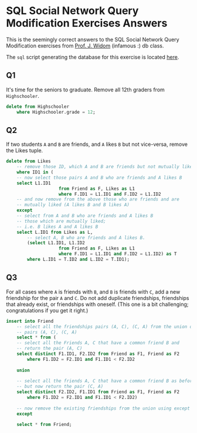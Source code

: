 # SQL Social Network Query Modification Exercises Answers

This is the seemingly correct answers to the SQL Social Network Query Modification 
exercises from [Prof. J. Widom][2] (infamous :) db class.

The `sql` script generating the database for this exercise is located [here][1].

## Q1

It's time for the seniors to graduate. Remove all 12th graders from `Highschooler`. 

```sql
delete from Highschooler
    where Highschooler.grade = 12;
```

## Q2

If two students `A` and `B` are friends, and `A` likes `B` but not vice-versa, 
remove the Likes tuple. 

```sql
delete from Likes
    -- remove those ID, which A and B are friends but not mutually liked
    where ID1 in (
    -- now select those pairs A and B who are friends and A likes B
    select L1.ID1
                    from Friend as F, Likes as L1
                    where F.ID1 = L1.ID1 and F.ID2 = L1.ID2
    -- and now remove from the above those who are friends and are
    -- mutually liked (A likes B and B likes A)
    except
    -- select from A and B who are friends and A likes B
    -- those which are mutually liked; 
    -- i.e. B likes A and A likes B
    select L.ID1 from Likes as L,
        -- select A, B who are friends and A likes B.
        (select L1.ID1, L1.ID2 
                    from Friend as F, Likes as L1
                    where F.ID1 = L1.ID1 and F.ID2 = L1.ID2) as T
        where L.ID1 = T.ID2 and L.ID2 = T.ID1);
```

## Q3

For all cases where `A` is friends with `B`, and `B` is friends with `C`, add a new friendship 
for the pair `A` and `C`. Do not add duplicate friendships, friendships that already exist, or 
friendships with oneself. (This one is a bit challenging; congratulations if you get it right.) 

```sql
insert into Friend
    -- select all the friendships pairs (A, C), (C, A) from the union of
    -- pairs (A, C), (C, A)
    select * from (
    -- select all the Friends A, C that have a common friend B and
    -- return the pair (A, C)
    select distinct F1.ID1, F2.ID2 from Friend as F1, Friend as F2
        where F1.ID2 = F2.ID1 and F1.ID1 < F2.ID2
    
    union
    
    -- select all the friends A, C that have a common friend B as before
    -- but now return the pair (C, A)
    select distinct F2.ID2, F1.ID1 from Friend as F1, Friend as F2
        where F1.ID2 = F2.ID1 and F1.ID1 < F2.ID2)
    
    -- now remove the existing friendships from the union using except
    except

    select * from Friend;
```

[1]: schemas/social.sql
[2]: http://cs.stanford.edu/people/widom/
